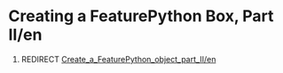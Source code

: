 # Creating a FeaturePython Box, Part II/en
1.  REDIRECT [Create\_a\_FeaturePython\_object\_part\_II/en](Create_a_FeaturePython_object_part_II/en.md)
